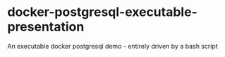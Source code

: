 # docker-postgresql-executable-presentation
An executable docker postgresql demo - entirely driven by a bash script
